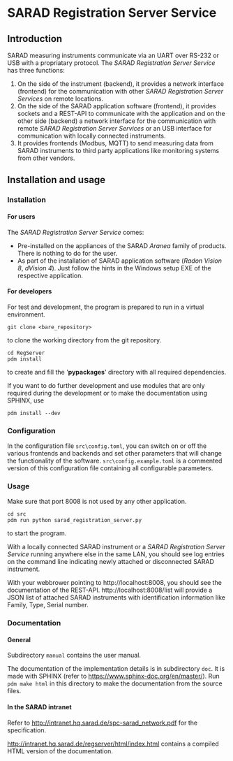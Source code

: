 # SARAD Registration Server Service

## Introduction ##

SARAD measuring instruments communicate via an UART over RS-232 or USB with a
propriatary protocol. The *SARAD Registration Server Service* has three functions:

1. On the side of the instrument (backend), it provides a network interface
   (frontend) for the communication with other *SARAD Registration Server
   Services* on remote locations.
2. On the side of the SARAD application software (frontend), it provides sockets
   and a REST-API to communicate with the application and on the other side
   (backend) a network interface for the communication with remote *SARAD
   Registration Server Services* or an USB interface for communication with
   locally connected instruments.
3. It provides frontends (Modbus, MQTT) to send measuring data from SARAD
   instruments to third party applications like monitoring systems from other
   vendors.

## Installation and usage ##


### Installation ###

#### For users ####
The *SARAD Registration Server Service* comes:

- Pre-installed on the appliances of the SARAD *Aranea* family of products.
  There is nothing to do for the user.
- As part of the installation of SARAD application software (*Radon Vision 8*, *dVision 4*).
  Just follow the hints in the Windows setup EXE of the respective application.

#### For developers ####
For test and development, the program is prepared to run in a virtual environment.

    git clone <bare_repository>

to clone the working directory from the git repository.

    cd RegServer
    pdm install

to create and fill the '__pypackages__' directory with all required dependencies.

If you want to do further development and use modules that are only required
during the development or to make the documentation using SPHINX, use

    pdm install --dev

### Configuration ###
In the configuration file `src\config.toml`, you can switch on or off the
various frontends and backends and set other parameters that will change the
functionality of the software. `src\config.example.toml` is a commented version
of this configuration file containing all configurable parameters.

### Usage ###

Make sure that port 8008 is not used by any other application.

    cd src
    pdm run python sarad_registration_server.py

to start the program.

With a locally connected SARAD instrument or a *SARAD Registration Server
Service* running anywhere else in the same LAN, you should see log entries on
the command line indicating newly attached or disconnected SARAD instrument.

With your webbrower pointing to http://localhost:8008, you should see the
documentation of the REST-API. http://localhost:8008/list will provide a JSON
list of attached SARAD instruments with identification information like Family,
Type, Serial number.

### Documentation ###

#### General ####
Subdirectory `manual` contains the user manual.

The documentation of the implementation details is in subdirectory `doc`. It is
made with SPHINX (refer to https://www.sphinx-doc.org/en/master/). Run `pdm make
html` in this directory to make the documentation from the source files.

#### In the SARAD intranet ####
Refer to http://intranet.hq.sarad.de/spc-sarad_network.pdf for the specification.

http://intranet.hq.sarad.de/regserver/html/index.html contains
a compiled HTML version of the documentation.
